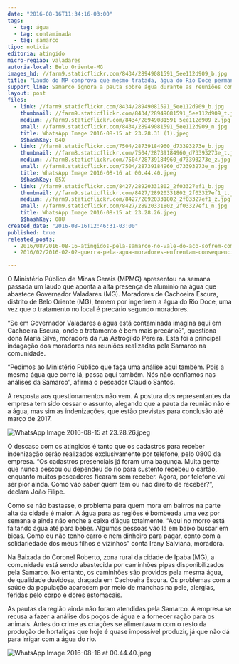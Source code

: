 ```yaml
---
date: "2016-08-16T11:34:16-03:00"
tags:
  - tag: água
  - tag: contaminada
  - tag: samarco
tipo: noticia
editoria: atingido
micro-regiao: valadares
autoria-local: Belo Oriente-MG
images_hd: //farm9.staticflickr.com/8434/28949081591_5ee112d909_b.jpg
title: "Laudo do MP comprova que mesmo tratada, água do Rio Doce permanece contaminada em Governador Valadares "
support_line: Samarco ignora a pauta sobre água durante as reuniões com as comunidades e moradores pedem laudo do Ministério Público no Vale do Aço.
layout: post
files:
  - link: //farm9.staticflickr.com/8434/28949081591_5ee112d909_b.jpg
    thumbnail: //farm9.staticflickr.com/8434/28949081591_5ee112d909_t.jpg
    medium: //farm9.staticflickr.com/8434/28949081591_5ee112d909_z.jpg
    small: //farm9.staticflickr.com/8434/28949081591_5ee112d909_n.jpg
    title: WhatsApp Image 2016-08-15 at 23.28.31 (1).jpeg
    $$hashKey: 04Q
  - link: //farm8.staticflickr.com/7504/28739184960_d73393273e_b.jpg
    thumbnail: //farm8.staticflickr.com/7504/28739184960_d73393273e_t.jpg
    medium: //farm8.staticflickr.com/7504/28739184960_d73393273e_z.jpg
    small: //farm8.staticflickr.com/7504/28739184960_d73393273e_n.jpg
    title: WhatsApp Image 2016-08-16 at 00.44.40.jpeg
    $$hashKey: 05X
  - link: //farm9.staticflickr.com/8427/28920331802_2f03327ef1_b.jpg
    thumbnail: //farm9.staticflickr.com/8427/28920331802_2f03327ef1_t.jpg
    medium: //farm9.staticflickr.com/8427/28920331802_2f03327ef1_z.jpg
    small: //farm9.staticflickr.com/8427/28920331802_2f03327ef1_n.jpg
    title: WhatsApp Image 2016-08-15 at 23.28.26.jpeg
    $$hashKey: 08U
created_date: "2016-08-16T12:46:31-03:00"
published: true
releated_posts:
  - 2016/08/2016-08-16-atingidos-pela-samarco-no-vale-do-aco-sofrem-com-agua-contaminada.md
  - 2016/02/2016-02-02-guerra-pela-agua-moradores-enfrentam-consequencias-da-contaminacao-do-rio-doce.md

---
```

<p>O Minist&eacute;rio P&uacute;blico de Minas Gerais (MPMG) apresentou na semana passada um laudo que aponta a alta presen&ccedil;a de alum&iacute;nio na &aacute;gua que abastece Governador Valadares (MG). Moradores de Cachoeira Escura, distrito de Belo Oriente (MG), temem por ingerirem a &aacute;gua do Rio Doce, uma vez que o tratamento no local &eacute; prec&aacute;rio segundo moradores.</p>

<p>&ldquo;Se em Governador Valadares a &aacute;gua est&aacute; contaminada imagina aqui em Cachoeira Escura, onde o tratamento &eacute; bem mais prec&aacute;rio?&rdquo;, questiona dona Maria Silva, moradora da rua Astrogildo Pereira. Esta foi a principal indaga&ccedil;&atilde;o dos moradores nas reuni&otilde;es realizadas pela Samarco na comunidade.</p>

<p>&ldquo;Pedimos ao Minist&eacute;rio P&uacute;blico que fa&ccedil;a uma an&aacute;lise aqui tamb&eacute;m. Pois a mesma &aacute;gua que corre l&aacute;, passa aqui tamb&eacute;m. N&oacute;s n&atilde;o confiamos nas an&aacute;lises da Samarco&rdquo;, afirma o pescador Cl&aacute;udio Santos.</p>

<p>A resposta aos questionamentos n&atilde;o vem. A postura dos representantes da empresa tem sido cessar o assunto, alegando que a pauta da reuni&atilde;o n&atilde;o &eacute; a &aacute;gua, mas sim as indeniza&ccedil;&otilde;es, que est&atilde;o previstas para conclus&atilde;o at&eacute; mar&ccedil;o de 2017.</p>

<p><img alt="WhatsApp Image 2016-08-15 at 23.28.26.jpeg" src="//farm9.staticflickr.com/8427/28920331802_2f03327ef1_b.jpg" /></p>

<p>O descaso com os atingidos &eacute; tanto que os cadastros para receber indeniza&ccedil;&atilde;o ser&atilde;o realizados exclusivamente por telefone, pelo 0800 da empresa. &ldquo;Os cadastros presenciais j&aacute; foram uma bagun&ccedil;a. Muita gente que nunca pescou ou dependeu do rio para sustento recebeu o cart&atilde;o, enquanto muitos pescadores ficaram sem receber. Agora, por telefone vai ser pior ainda. Como v&atilde;o saber quem tem ou n&atilde;o direito de receber?&rdquo;, declara Jo&atilde;o Filipe.</p>

<p>Como se n&atilde;o bastasse, o problema para quem mora em bairros na parte alta da cidade &eacute; maior. A &aacute;gua para as regi&otilde;es &eacute; bombeada uma vez por semana e ainda n&atilde;o enche a caixa d&rsquo;&aacute;gua totalmente. &ldquo;Aqui no morro est&aacute; faltando &aacute;gua at&eacute; para beber. Algumas pessoas v&atilde;o l&aacute; em baixo buscar em bicas. Como eu n&atilde;o tenho carro e nem dinheiro para pagar, conto com a solidariedade dos meus filhos e vizinhos&rdquo; conta Irany Salviana, moradora.</p>

<p>Na Baixada do Coronel Roberto, zona rural da cidade de Ipaba (MG), a comunidade est&aacute; sendo abastecida por caminh&otilde;es pipas disponibilizados pela Samarco. No entanto, os caminh&otilde;es s&atilde;o providos pela mesma &aacute;gua, de qualidade duvidosa, dragada em Cachoeira Escura. Os problemas com a sa&uacute;de da popula&ccedil;&atilde;o aparecem por meio de manchas na pele, alergias, feridas pelo corpo e dores estomacais.</p>

<p>As pautas da regi&atilde;o ainda n&atilde;o foram atendidas pela Samarco. A empresa se recusa a fazer a an&aacute;lise dos po&ccedil;os de &aacute;gua e a fornecer ra&ccedil;&atilde;o para os animais. Antes do crime as cria&ccedil;&otilde;es se alimentavam com o resto da produ&ccedil;&atilde;o de hortali&ccedil;as que hoje &eacute; quase imposs&iacute;vel produzir, j&aacute; que n&atilde;o d&aacute; para irrigar com a &aacute;gua do rio.&nbsp;</p>

<p><img alt="WhatsApp Image 2016-08-16 at 00.44.40.jpeg" src="//farm8.staticflickr.com/7504/28739184960_d73393273e_b.jpg" /></p>
